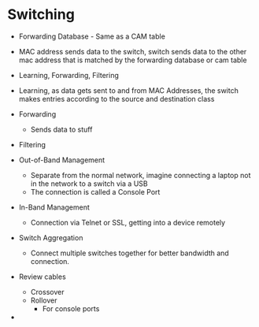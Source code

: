 
# Switching

- Forwarding Database - Same as a CAM table
- MAC address sends data to the switch, switch sends data to the other mac address that is matched by the forwarding database or cam table

- Learning, Forwarding, Filtering
- Learning, as data gets sent to and from MAC Addresses, the switch makes entries according to the source and destination class
- Forwarding 
	- Sends data to stuff
- Filtering 

- Out-of-Band Management
	- Separate from the normal network, imagine connecting a laptop not in the network to a switch via a USB 
	- The connection is called a Console Port

- In-Band Management
	- Connection via Telnet or SSL, getting into a device remotely 

- Switch Aggregation
	- Connect multiple switches together for better bandwidth and connection. 

- Review cables
	- Crossover
	- Rollover 
		- For console ports

- 